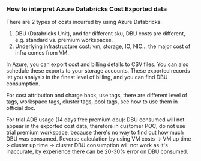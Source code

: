 ### How to interpret Azure Databricks Cost Exported data

There are 2 types of costs incurred by using Azure Databricks:
1. DBU (Databricks Unit), and for different sku, DBU costs are different, e.g. standard vs. premium workspaces.
2. Underlying infrastructure cost: vm, storage, IO, NIC... the major cost of infra comes from VM.

In Azure, you can export cost and billing details to CSV files. You can also schedule these exports to your storage accounts.
These exported records let you analysis in the finest level of billing, and you can find DBU consumption.

For cost attribution and charge back, use tags, there are different level of tags, workspace tags, cluster tags, pool tags, see how to use them in official doc.

For trial ADB usage (14 days free premium dbu): DBU consumed will not appear in the exported cost data, therefore in customer POC, do not use trial premium workspace, because there's no way to find out how much DBU was consumed. Reverse calculation by using VM costs -> VM up time -> cluster up time -> cluster DBU consumption will not work as it's inaccurate, by experience there can be 20-30% error on DBU consumed. 
